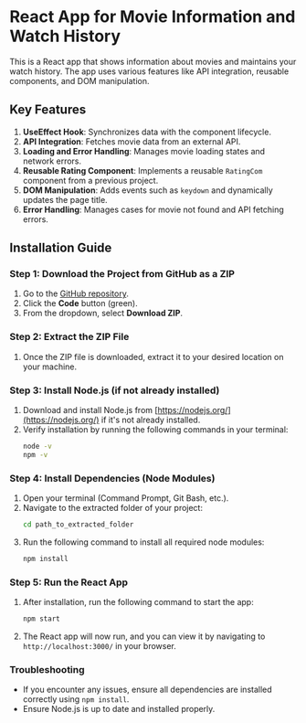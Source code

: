 # React App for Movie Information and Watch History

This is a React app that shows information about movies and maintains your watch history. The app uses various features like API integration, reusable components, and DOM manipulation.

## Key Features

1. **UseEffect Hook**: Synchronizes data with the component lifecycle.
2. **API Integration**: Fetches movie data from an external API.
3. **Loading and Error Handling**: Manages movie loading states and network errors.
4. **Reusable Rating Component**: Implements a reusable `RatingCom` component from a previous project.
5. **DOM Manipulation**: Adds events such as `keydown` and dynamically updates the page title.
6. **Error Handling**: Manages cases for movie not found and API fetching errors.

## Installation Guide

### Step 1: Download the Project from GitHub as a ZIP

1. Go to the [GitHub repository](link_to_your_repo).
2. Click the **Code** button (green).
3. From the dropdown, select **Download ZIP**.

### Step 2: Extract the ZIP File

1. Once the ZIP file is downloaded, extract it to your desired location on your machine.

### Step 3: Install Node.js (if not already installed)

1. Download and install Node.js from [https://nodejs.org/](https://nodejs.org/) if it's not already installed.
2. Verify installation by running the following commands in your terminal:
   ```bash
   node -v
   npm -v
   ```

### Step 4: Install Dependencies (Node Modules)

1. Open your terminal (Command Prompt, Git Bash, etc.).
2. Navigate to the extracted folder of your project:
   ```bash
   cd path_to_extracted_folder
   ```
3. Run the following command to install all required node modules:
   ```bash
   npm install
   ```

### Step 5: Run the React App

1. After installation, run the following command to start the app:
   ```bash
   npm start
   ```
2. The React app will now run, and you can view it by navigating to `http://localhost:3000/` in your browser.

### Troubleshooting

- If you encounter any issues, ensure all dependencies are installed correctly using `npm install`.
- Ensure Node.js is up to date and installed properly.
